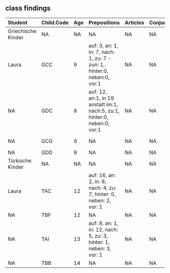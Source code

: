 ## class findings
                     
|Student|Child.Code|Age|Prepositions|Articles|Conjunctions|Paraphrase.with.verb|Hesitation.phenomena..Pauses..repeated.articles|
|:--|:--|:--|:--|:--|:--|:--|:--|
|Griechische Kinder|NA|NA|NA|NA|NA|NA|NA|
|Laura|GCC|9|auf: 3, an: 1, in: 7, nach: 1, zu: 7 - zun: 1, hinter:0, neben:0, vor:1|NA|NA|NA|Viele Pausen, häufiges Zögern|
|NA|GDC|8|auf: 12, an:1, in 19 anstatt im:1, nach:5, zu:1, hinter:0, neben:0, vor:1|NA|NA|NA|viele Pausen|
|NA|GCG|9|NA|NA|NA|NA|überlegt oft kurz, wenn sie nicht genau weiß, was sie zunächst sagen wird|
|NA|GDD|9|NA|NA|NA|NA|NA|
|Türkische Kinder|NA|NA|NA|NA|NA|NA|NA|
|Laura|TAC|12|auf: 16, an: 2, in: 6, nach: 4, zu: 7, hinter: 0, neben: 2, vor: 1|NA|NA|NA|wenig Pausen oder Zögern|
|NA|TBF|12|NA|NA|NA|NA|NA|
|NA|TAI|13|auf: 8, an: 1, in: 12, nach: 5, zu: 3, hinter: 1, neben: 3, vor: 1|NA|NA|NA|Viele Pausen, häufiges Zögern|
|NA|TBB|14|NA|NA|NA|NA|NA|
